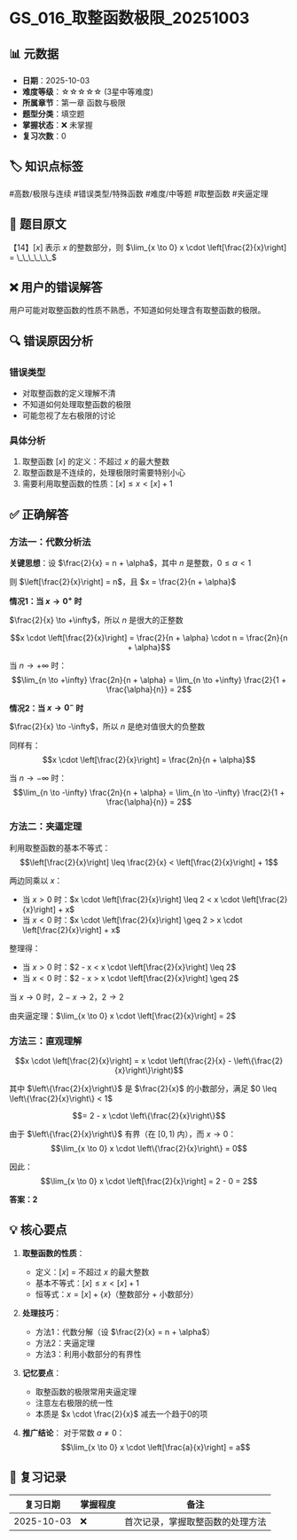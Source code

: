 # GS_016_取整函数极限_20251003

## 📊 元数据
- **日期**：2025-10-03
- **难度等级**：☆☆☆☆☆ (3星中等难度)
- **所属章节**：第一章 函数与极限
- **题型分类**：填空题
- **掌握状态**：❌ 未掌握
- **复习次数**：0

## 🏷️ 知识点标签
#高数/极限与连续 #错误类型/特殊函数 #难度/中等题 #取整函数 #夹逼定理

## 📝 题目原文
【14】$[x]$ 表示 $x$ 的整数部分，则 $\lim_{x \to 0} x \cdot \left[\frac{2}{x}\right] = \_\_\_\_\_\_$

## ❌ 用户的错误解答
用户可能对取整函数的性质不熟悉，不知道如何处理含有取整函数的极限。

## 🔍 错误原因分析
### 错误类型
- 对取整函数的定义理解不清
- 不知道如何处理取整函数的极限
- 可能忽视了左右极限的讨论

### 具体分析
1. 取整函数 $[x]$ 的定义：不超过 $x$ 的最大整数
2. 取整函数是不连续的，处理极限时需要特别小心
3. 需要利用取整函数的性质：$[x] \leq x < [x] + 1$

## ✅ 正确解答

### 方法一：代数分析法

**关键思想**：设 $\frac{2}{x} = n + \alpha$，其中 $n$ 是整数，$0 \leq \alpha < 1$

则 $\left[\frac{2}{x}\right] = n$，且 $x = \frac{2}{n + \alpha}$

**情况1：当 $x \to 0^+$ 时**

$\frac{2}{x} \to +\infty$，所以 $n$ 是很大的正整数

$$x \cdot \left[\frac{2}{x}\right] = \frac{2}{n + \alpha} \cdot n = \frac{2n}{n + \alpha}$$

当 $n \to +\infty$ 时：
$$\lim_{n \to +\infty} \frac{2n}{n + \alpha} = \lim_{n \to +\infty} \frac{2}{1 + \frac{\alpha}{n}} = 2$$

**情况2：当 $x \to 0^-$ 时**

$\frac{2}{x} \to -\infty$，所以 $n$ 是绝对值很大的负整数

同样有：
$$x \cdot \left[\frac{2}{x}\right] = \frac{2n}{n + \alpha}$$

当 $n \to -\infty$ 时：
$$\lim_{n \to -\infty} \frac{2n}{n + \alpha} = \lim_{n \to -\infty} \frac{2}{1 + \frac{\alpha}{n}} = 2$$

### 方法二：夹逼定理

利用取整函数的基本不等式：
$$\left[\frac{2}{x}\right] \leq \frac{2}{x} < \left[\frac{2}{x}\right] + 1$$

两边同乘以 $x$：
- 当 $x > 0$ 时：$x \cdot \left[\frac{2}{x}\right] \leq 2 < x \cdot \left[\frac{2}{x}\right] + x$
- 当 $x < 0$ 时：$x \cdot \left[\frac{2}{x}\right] \geq 2 > x \cdot \left[\frac{2}{x}\right] + x$

整理得：
- 当 $x > 0$ 时：$2 - x < x \cdot \left[\frac{2}{x}\right] \leq 2$
- 当 $x < 0$ 时：$2 - x > x \cdot \left[\frac{2}{x}\right] \geq 2$

当 $x \to 0$ 时，$2 - x \to 2$，$2 \to 2$

由夹逼定理：$\lim_{x \to 0} x \cdot \left[\frac{2}{x}\right] = 2$

### 方法三：直观理解

$$x \cdot \left[\frac{2}{x}\right] = x \cdot \left(\frac{2}{x} - \left\{\frac{2}{x}\right\}\right)$$

其中 $\left\{\frac{2}{x}\right\}$ 是 $\frac{2}{x}$ 的小数部分，满足 $0 \leq \left\{\frac{2}{x}\right\} < 1$

$$= 2 - x \cdot \left\{\frac{2}{x}\right\}$$

由于 $\left\{\frac{2}{x}\right\}$ 有界（在 $[0, 1)$ 内），而 $x \to 0$：
$$\lim_{x \to 0} x \cdot \left\{\frac{2}{x}\right\} = 0$$

因此：
$$\lim_{x \to 0} x \cdot \left[\frac{2}{x}\right] = 2 - 0 = 2$$

**答案：2**

## 💡 核心要点

1. **取整函数的性质**：
   - 定义：$[x]$ = 不超过 $x$ 的最大整数
   - 基本不等式：$[x] \leq x < [x] + 1$
   - 恒等式：$x = [x] + \{x\}$（整数部分 + 小数部分）

2. **处理技巧**：
   - 方法1：代数分解（设 $\frac{2}{x} = n + \alpha$）
   - 方法2：夹逼定理
   - 方法3：利用小数部分的有界性

3. **记忆要点**：
   - 取整函数的极限常用夹逼定理
   - 注意左右极限的统一性
   - 本质是 $x \cdot \frac{2}{x}$ 减去一个趋于0的项

4. **推广结论**：
   对于常数 $a \neq 0$：
   $$\lim_{x \to 0} x \cdot \left[\frac{a}{x}\right] = a$$

## 📅 复习记录
| 复习日期 | 掌握程度 | 备注 |
|---------|---------|------|
| 2025-10-03 | ❌ | 首次记录，掌握取整函数的处理方法 |